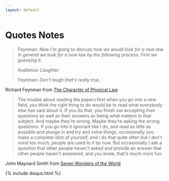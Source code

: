 ```yaml
---
layout: default
---
```


# Quotes Notes

> Feynman: _Now I'm going to discuss how we would look for a new law.  In general we look for a new law by the following process. First we guessing it._
>
> Audience: _Laughter_
>
> Feynman: _Don't laugh that's really true._

Richard Feynman from [The Character of Physical Law](https://www.youtube.com/watch?v=-2NnquxdWFk)

> The trouble about reading the papers first when you go into a new field, you think the right thing to do would be to read what everybody else has said about it.  If you do that, you finish out accepting their questions as well as their answers as being what matters in that subject.  And maybe they're wrong.  Maybe they're asking the wrong questions.  If you go into it ignorant like I do, and read as little as possible and plunge in and try and solve things, occasionally you make a complete idiot of yourself, and I do that quite often but I don't mind too much, people are used to it by now. But occasionally I ask a question that other people haven't asked and provide an answer that other people haven't answered, and you know, that's much more fun.

John Maynard Smith from [Seven Wonders of the World](https://www.youtube.com/watch?v=2i28WiYyORI)

{% include disqus.html %}